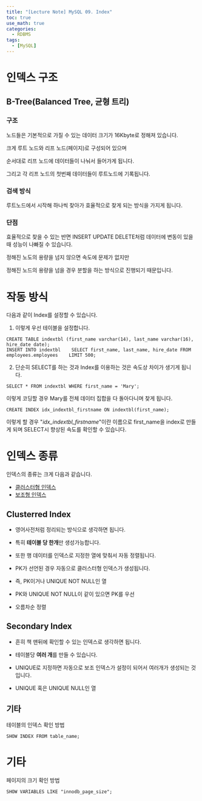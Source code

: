 ```yaml
---
title: "[Lecture Note] MySQL 09. Index"
toc: true
use_math: true
categories:
  - RDBMS
tags:
  - [MySQL]
---
```



# 인덱스 구조

## B-Tree(Balanced Tree, 균형 트리)


### 구조
노드들은 기본적으로 가질 수 있는 데이터 크기가 16Kbyte로 정해져 있습니다.

크게 루트 노드와 리프 노드(페이지)로 구성되어 있으며

순서대로 리프 노드에 데이터들이 나눠서 들어가게 됩니다. 

그리고 각 리프 노드의 첫번째 데이터들이 루트노드에 기록됩니다.

### 검색 방식
루트노드에서 시작해 하나씩 찾아가 효율적으로 찾게 되는 방식을 가지게 됩니다. 


### 단점
효율적으로 찾을 수 있는 반면 INSERT UPDATE DELETE처럼 데이터에 변동이 있을 때 성능이 나빠질 수 있습니다.

정해진 노도의 용량을 넘지 않으면 속도에 문제가 없지만 

정해진 노드의 용량을 넘을 경우 분할을 하는 방식으로 진행되기 때문입니다.


# 작동 방식 

다음과 같이 Index를 설정할 수 있습니다.

1. 이렇게 우선 테이블을 설정합니다.

```
CREATE TABLE indextbl (first_name varchar(14), last_name varchar(16), hire_date date);
INSERT INTO indextbl	SELECT first_name, last_name, hire_date	FROM employees.employees	LIMIT 500;
```

2. 단순히 SELECT를 하는 것과 Index를 이용하는 것은 속도상 차이가 생기게 됩니다.

```
SELECT * FROM indextbl WHERE first_name = 'Mary';
```

이렇게 코딩할 경우 Mary를 전체 데이터 집합을 다 돌아다니며 찾게 됩니다.


```
CREATE INDEX idx_indextbl_firstname ON indextbl(first_name);
```

이렇게 할 경우 "*idx_indextbl_firstname*"이란 이름으로 first_name을 index로 만들게 되며 SELECT시 향상된 속도를 확인할 수 있습니다.



# 인덱스 종류
인덱스의 종류는 크게 다음과 같습니다.

- [클러스터형 인덱스](##clusterred-index)
- [보조형 인덱스](##secondary-index)


## Clusterred Index

- 영어사전처럼 정리되는 방식으로 생각하면 됩니다.

- 특히 **테이블 당 한개**만 생성가능합니다.

- 또한 행 데이터를 인덱스로 지정한 열에 맞춰서 자동 정렬됩니다.

- PK가 선언된 경우 자동으로 클러스터형 인덱스가 생성됩니다.
 - 즉, PK이거나 UNIQUE NOT NULL인 열
 - PK와 UNIQUE NOT NULL이 같이 있으면 PK를 우선 

- 오름차순 정렬

## Secondary Index

- 흔히 책 맨뒤에 확인할 수 있는 인덱스로 생각하면 됩니다. 

- 테이블당 **여러 개**를 만들 수 있습니다.

- UNIQUE로 지정하면 자동으로 보조 인덱스가 설정이 되어서 여러개가 생성되는 것입니다. 
 - UNIQUE 혹은 UNIQUE NULL인 열


## 기타

테이블의 인덱스 확인 방법

```
SHOW INDEX FROM table_name;
```

# 기타

페이지의 크기 확인 방법

```
SHOW VARIABLES LIKE "innodb_page_size";
```

